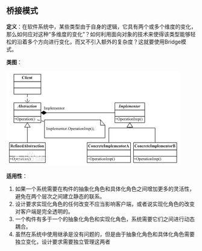 ## 桥接模式

**定义**：在软件系统中，某些类型由于自身的逻辑，它具有两个或多个维度的变化，那么如何应对这种“多维度的变化”？如何利用面向对象的技术来使得该类型能够轻松的沿着多个方向进行变化，而又不引入额外的复杂度？这就要使用Bridge模式。

**类图**：

![桥接模式类图](bridge.jpg)

**适用性**：

1. 如果一个系统需要在构件的抽象化角色和具体化角色之间增加更多的灵活性，避免在两个层次之间建立静态的联系。
2. 设计要求实现化角色的任何改变不应当影响客户端，或者说实现化角色的改变对客户端是完全透明的。
3. 一个构件有多于一个的抽象化角色和实现化角色，系统需要它们之间进行动态耦合。
4. 虽然在系统中使用继承是没有问题的，但是由于抽象化角色和具体化角色需要独立变化，设计要求需要独立管理这两者
